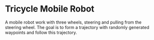 # Tricycle Mobile Robot
A mobile robot work with three wheels, steering and pulling from the steering wheel. 
The goal is to form a trajectory with randomly generated waypoints and follow this trajectory.